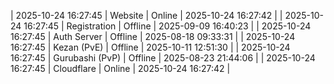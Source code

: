| 2025-10-24 16:27:45 | Website | Online | 2025-10-24 16:27:42 |
| 2025-10-24 16:27:45 | Registration | Offline | 2025-09-09 16:40:23 |
| 2025-10-24 16:27:45 | Auth Server | Offline | 2025-08-18 09:33:31 |
| 2025-10-24 16:27:45 | Kezan (PvE) | Offline | 2025-10-11 12:51:30 |
| 2025-10-24 16:27:45 | Gurubashi (PvP) | Offline | 2025-08-23 21:44:06 |
| 2025-10-24 16:27:45 | Cloudflare | Online | 2025-10-24 16:27:42 |
